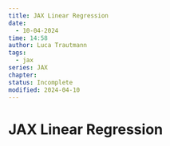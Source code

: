 ```yaml
---
title: JAX Linear Regression
date:
  - 10-04-2024
time: 14:58
author: Luca Trautmann
tags:
  - jax
series: JAX
chapter: 
status: Incomplete
modified: 2024-04-10
---
```

# JAX Linear Regression
